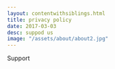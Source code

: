 ```yaml
---
layout: contentwithsiblings.html
title: privacy policy
date: 2017-03-03
desc: suppod us
image: "/assets/about/about2.jpg"
---
```


 Support
